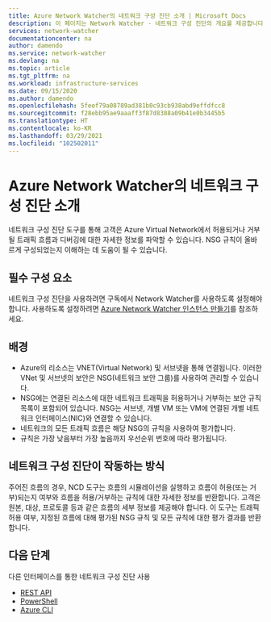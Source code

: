 ```yaml
---
title: Azure Network Watcher의 네트워크 구성 진단 소개 | Microsoft Docs
description: 이 페이지는 Network Watcher - 네트워크 구성 진단의 개요를 제공합니다.
services: network-watcher
documentationcenter: na
author: damendo
ms.service: network-watcher
ms.devlang: na
ms.topic: article
ms.tgt_pltfrm: na
ms.workload: infrastructure-services
ms.date: 09/15/2020
ms.author: damendo
ms.openlocfilehash: 5feef79a08789ad381b0c93cb938abd9effdfcc8
ms.sourcegitcommit: f28ebb95ae9aaaff3f87d8388a09b41e0b3445b5
ms.translationtype: HT
ms.contentlocale: ko-KR
ms.lasthandoff: 03/29/2021
ms.locfileid: "102502011"
---
```

# <a name="introduction-to-network-configuration-diagnostics-in-azure-network-watcher"></a>Azure Network Watcher의 네트워크 구성 진단 소개

네트워크 구성 진단 도구를 통해 고객은 Azure Virtual Network에서 허용되거나 거부될 트래픽 흐름과 디버깅에 대한 자세한 정보를 파악할 수 있습니다. NSG 규칙이 올바르게 구성되었는지 이해하는 데 도움이 될 수 있습니다. 

## <a name="pre-requisites"></a>필수 구성 요소
네트워크 구성 진단을 사용하려면 구독에서 Network Watcher를 사용하도록 설정해야 합니다. 사용하도록 설정하려면 [Azure Network Watcher 인스턴스 만들기](./network-watcher-create.md)를 참조하세요.

## <a name="background"></a>배경

- Azure의 리소스는 VNET(Virtual Network) 및 서브넷을 통해 연결됩니다. 이러한 VNet 및 서브넷의 보안은 NSG(네트워크 보안 그룹)를 사용하여 관리할 수 있습니다.
- NSG에는 연결된 리소스에 대한 네트워크 트래픽을 허용하거나 거부하는 보안 규칙 목록이 포함되어 있습니다. NSG는 서브넷, 개별 VM 또는 VM에 연결된 개별 네트워크 인터페이스(NIC)와 연결할 수 있습니다. 
- 네트워크의 모든 트래픽 흐름은 해당 NSG의 규칙을 사용하여 평가합니다.
- 규칙은 가장 낮음부터 가장 높음까지 우선순위 번호에 따라 평가됩니다. 

## <a name="how-does-network-configuration-diagnostic-work"></a>네트워크 구성 진단이 작동하는 방식 

주어진 흐름의 경우, NCD 도구는 흐름의 시뮬레이션을 실행하고 흐름이 허용(또는 거부)되는지 여부와 흐름을 허용/거부하는 규칙에 대한 자세한 정보를 반환합니다.  고객은 원본, 대상, 프로토콜 등과 같은 흐름의 세부 정보를 제공해야 합니다. 이 도구는 트래픽 허용 여부, 지정된 흐름에 대해 평가된 NSG 규칙 및 모든 규칙에 대한 평가 결과를 반환합니다.

## <a name="next-steps"></a>다음 단계

다른 인터페이스를 통한 네트워크 구성 진단 사용
 - [REST API](/rest/api/network-watcher/networkwatchers/getnetworkconfigurationdiagnostic)
 - [PowerShell](/powershell/module/az.network/invoke-aznetworkwatchernetworkconfigurationdiagnostic)
 - [Azure CLI](/cli/azure/network/watcher#az_network_watcher_run_configuration_diagnostic)